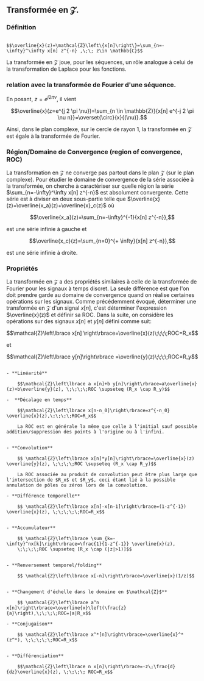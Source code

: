 ## Transformée en $\mathcal{Z}$.

### Définition

```{prf:definition} Transformée en $\mathcal{Z}$

$$\overline{x}(z)=\mathcal{Z}\left\{x[n]\right\}=\sum_{n=-\infty}^\infty x[n] z^{-n} ,\;\; z\in \mathbb{C}$$

```

La transformée en $\mathcal{Z}$ joue, pour les séquences, un rôle analogue à celui de la transformation de Laplace pour les fonctions.

### relation avec la transformée de Fourier d'une séquence.

En posant, $z=e^{j 2 \pi \nu},$ il vient 

$$\overline{x}(z=e^{j 2 \pi \nu})=\sum_{n \in \mathbb{Z}}{x[n] e^{-j 2 \pi \nu n}}=\overset{\circ}{x}{(\nu)}.$$

Ainsi, dans le plan complexe, sur le cercle de rayon $1,$ la transformée en $\mathcal{Z}$ est égale à la transformée de Fourier.

### Région/Domaine de Convergence (region of convergence, ROC)

La transformation en $\mathcal{Z}$ ne converge pas partout dans le plan $\mathcal{Z}$ (sur le plan complexe).  Pour étudier le domaine de convergence de la série associée à la transformée, on cherche à caractériser sur quelle région la série $\sum_{n=-\infty}^\infty x[n] z^{-n}$ est absolument convergente. Cette série est à diviser en deux sous-partie telle que $\overline{x}(z)=\overline{x_a}(z)+\overline{x}_c(z)$ où 

$$\overline{x_a}(z)=\sum_{n=-\infty}^{-1}{x[n] z^{-n}},$$

est une série infinie à gauche et

$$\overline{x_c}(z)=\sum_{n=0}^{+ \infty}{x[n] z^{-n}},$$

est une série infinie à droite.


### Propriétés

La transformée en $\mathcal{Z}$ a des propriétés similaires à celle de la transformée de Fourier pour les signaux à temps discret. La seule différence est que l'on doit prendre garde au domaine de convergence quand on réalise certaines opérations sur les signaux. Comme précédemment évoqué, déterminer une transformée en $\mathcal{Z}$ d'un signal $x[n]$, c'est déterminer l'expression $\overline{x}(z)$ et définir sa ROC. Dans la suite, on considère les opérations sur des signaux $x[n]$ et $y[n]$ défini comme suit:

$$\mathcal{Z}\left\lbrace x[n] \right\rbrace=\overline{x}(z)\;\;\;\;ROC=R_x$$

et

$$\mathcal{Z}\left\lbrace y[n]\right\rbrace =\overline{y}(z)\;\;\;\;ROC=R_y$$

```{prf:property}

- **Linéarité**

    $$\mathcal{Z}\left\lbrace a x[n]+b y[n]\right\rbrace=a\overline{x}(z)+b\overline{y}(z), \;\;\;\;ROC \supseteq (R_x \cap R_y)$$

-  **Décalage en temps**

    $$\mathcal{Z}\left\lbrace x[n-n_0]\right\rbrace=z^{-n_0} \overline{x}(z),\;\;\;\;ROC=R_x$$

    La ROC est en générale la même que celle à l'initial sauf possible addition/suppression des points à l'origine ou à l'infini.


- **Convolution**

    $$ \mathcal{Z}\left\lbrace x[n]*y[n]\right\rbrace=\overline{x}(z) \overline{y}(z), \;\;\;\;ROC \supseteq (R_x \cap R_y)$$

    La ROC associée au produit de convolution peut être plus large que l'intersection de $R_x$ et $R_y$, ceci étant lié à la possible annulation de pôles ou zéros lors de la convolution.

- **Différence temporelle**

    $$ \mathcal{Z}\left\lbrace x[n]-x[n-1]\right\rbrace=(1-z^{-1}) \overline{x}(z), \;\;\;\;\;ROC=R_x$$


- **Accumulateur**

    $$ \mathcal{Z}\left\lbrace \sum_{k=-\infty}^nx[k]\right\rbrace=\frac{1}{1-z^{-1}} \overline{x}(z),
	\;\;\;\;ROC \supseteq [R_x \cap (|z|>1)]$$


- **Renversement temporel/folding**

    $$ \mathcal{Z}\left\lbrace x[-n]\right\rbrace=\overline{x}(1/z)$$


- **Changement d'échelle dans le domaine en $\mathcal{Z}$**

    $$ \mathcal{Z}\left\lbrace a^n x[n]\right\rbrace=\overline{x}\left(\frac{z}{a}\right),\;\;\;\;ROC=|a|R_x$$

- **Conjugaison**

    $$ \mathcal{Z}\left\lbrace x^*[n]\right\rbrace=\overline{x}^*(z^*), \;\;\;\;\;ROC=R_x$$


- **Différenciation**

    $$\mathcal{Z}\left\lbrace n x[n]\right\rbrace=-z\;\frac{d}{dz}\overline{x}(z), \;\;\;\; ROC=R_x$$

```